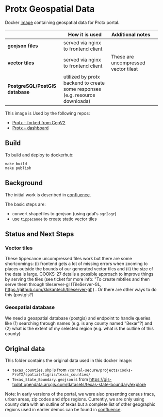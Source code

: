 # Protx Geospatial Data

Docker [image](https://hub.docker.com/r/taccwma/protx-geospatial) containing geospatial data for Protx portal.

|      | How it is used                                                               | Additional notes                     |   |
|-----------------------------|------------------------------------------------------------------------------|--------------------------------------|---|
| **geojson files**               | served via nginx to frontend client                                          |                                      |   |
| **vector tiles**                | served via nginx to frontend client                                          | These are uncompressed vector tilest |   |
| **PostgreSQL/PostGIS database** | utilized by protx backend to create some responses (e.g. resource downloads) |                                      |   |


This image is Used by the following repos:
 - [Protx - forked from CepV2](https://github.com/TACC/protx)
 - [Protx - dashboard](https://github.com/TACC/protx-dashboard)


## Build

To build and deploy to dockerhub:
```
make build
make publish
```

## Background 

The initial work is described in [confluence](https://confluence.tacc.utexas.edu/display/UP/Demo+map+notes+for+April+15%2C+2021).

The basic steps are:
- convert shapefiles to geojson (using gdal's `ogr2ogr`)
- use `tippecanoe` to create static vector tiles

## Status and Next Steps


### Vector tiles
These tippecanoe uncompressed files work but there are some shortcomings: (i) frontend gets a lot of missing errors when zooming to places outside the bounds of our generated vector tiles and (ii) the size of the data is large.  COOKS-27 details a possible approach to improve things by serving the tiles (see ticket for more info: "To create mbtiles and then serve them through tileserver-gl (TileServer-GL, https://github.com/klokantech/tileserver-gl)) . Or there are other ways to do this (postgis?)


### Geospatial database

We need a geospatial database (postgis) and endpoint to handle queries like (1) searching through names (e.g. is any county named "Bexar"?) and (2) what is the extent of my selected region (e.g. what is the outline of this county)


## Original data

This folder contains the original data used in this docker image:
* `texas_counties.shp` is from `/corral-secure/projects/Cooks-ProTX/spatial/tigris/texas_counties/`
* `Texas_State_Boundary.geojson` is from https://gis-txdot.opendata.arcgis.com/datasets/texas-state-boundary/explore 

Note: In early versions of the portal, we were also presenting census tracs, urban areas, zip codes and dfps regions. Currently, we are only using county data with an outline of texas but a complete list of other geographic regions used in earlier demos can be found in [confluence](https://confluence.tacc.utexas.edu/display/UP/Demo+map+notes+for+April+15%2C+2021).
